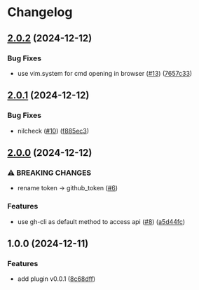 # Changelog

## [2.0.2](https://github.com/fredrikaverpil/pr.nvim/compare/v2.0.1...v2.0.2) (2024-12-12)


### Bug Fixes

* use vim.system for cmd opening in browser ([#13](https://github.com/fredrikaverpil/pr.nvim/issues/13)) ([7657c33](https://github.com/fredrikaverpil/pr.nvim/commit/7657c33edc9b86720a6c3d401aa567924d99447d))

## [2.0.1](https://github.com/fredrikaverpil/pr.nvim/compare/v2.0.0...v2.0.1) (2024-12-12)


### Bug Fixes

* nilcheck ([#10](https://github.com/fredrikaverpil/pr.nvim/issues/10)) ([f885ec3](https://github.com/fredrikaverpil/pr.nvim/commit/f885ec31e6bb84546cb0cc167db033b5e7827dab))

## [2.0.0](https://github.com/fredrikaverpil/pr.nvim/compare/v1.0.0...v2.0.0) (2024-12-12)


### ⚠ BREAKING CHANGES

* rename token -> github_token ([#6](https://github.com/fredrikaverpil/pr.nvim/issues/6))

### Features

* use gh-cli as default method to access api ([#8](https://github.com/fredrikaverpil/pr.nvim/issues/8)) ([a5d44fc](https://github.com/fredrikaverpil/pr.nvim/commit/a5d44fc5fe662e3397a04beb4f5677e9d4be6bf6))

## 1.0.0 (2024-12-11)


### Features

* add plugin v0.0.1 ([8c68dff](https://github.com/fredrikaverpil/pr.nvim/commit/8c68dfff17e3b7f0c5f29d2ad7bcd00eed0eb8a5))
